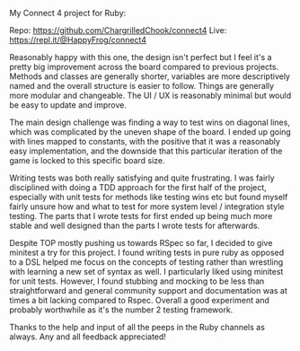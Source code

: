 My Connect 4 project for Ruby:

Repo: https://github.com/ChargrilledChook/connect4
Live: https://repl.it/@HappyFrog/connect4

Reasonably happy with this one, the design isn't perfect but I feel it's a pretty big improvement across the board compared to previous projects. Methods and classes are generally shorter, variables are more descriptively named and the overall structure is easier to follow. Things are generally more modular and changeable. The UI / UX is reasonably minimal but would be easy to update and improve.

The main design challenge was finding a way to test wins on diagonal lines, which was complicated by the uneven shape of the board. I ended up going with lines mapped to constants, with the positive that it was a reasonably easy implementation, and the downside that this particular iteration of the game is locked to this specific board size.

Writing tests was both really satisfying and quite frustrating. I was fairly disciplined with doing a TDD approach for the first half of the project, especially with unit tests for methods like testing wins etc but found myself fairly unsure how and what to test for more system level / integration style testing. The parts that I wrote tests for first ended up being much more stable and well designed than the parts I wrote tests for afterwards.

Despite TOP mostly pushing us towards RSpec so far, I decided to give minitest a try for this project. I found writing tests in pure ruby as opposed to a DSL helped me focus on the concepts of testing rather than wrestling with learning a new set of syntax as well. I particularly liked using minitest for unit tests. However, I found stubbing and mocking to be less than straightforward and general community support and documentation was at times a bit lacking compared to Rspec. Overall a good experiment and probably worthwhile as it's the number 2 testing framework.

Thanks to the help and input of all the peeps in the Ruby channels as always. Any and all feedback appreciated!
